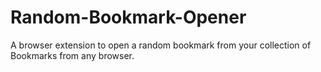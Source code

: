 # Random-Bookmark-Opener
A browser extension to open a random bookmark from your collection of Bookmarks from any browser.
